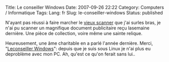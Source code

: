 Title: Le conseiller Windows
Date: 2007-09-26 22:22
Category: Computers / Informatique
Tags:
Lang: fr
Slug: le-conseiller-windows
Status: published

N'ayant pas réussi à faire marcher le [vieux scanner](/post/2007/02/20/AGFA-Snapscan-1212p-and-Linux) que j'ai surles bras, je n'ai pu scanner un magnifique document publicitaire reçu lasemaine dernière. Une pièce de collection, voire même une sainte relique.  
  
Heureusement, une âme charitable en a parlé l'année dernière. Merci, "[Leconseiller Windows](http://www.estvideo.net/dew/index/2006/03/01/661-non-ce-nest-pas-encore-le-1er-avril)": depuis que je suis sous Linux je n'ai plus eu deproblème avec mon PC. Ah, qu'est ce qu'on ferait sans lui..
